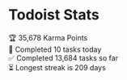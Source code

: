 
# Todoist Stats

<!-- TODO-IST:START -->
🏆  35,678 Karma Points           
🌸  Completed 10 tasks today           
✅  Completed 13,684 tasks so far           
⏳  Longest streak is 209 days
<!-- TODO-IST:END -->

